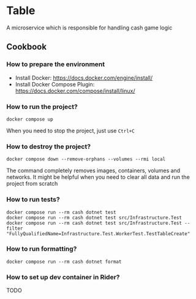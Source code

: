 # Table
A microservice which is responsible for handling cash game logic

## Cookbook

### How to prepare the environment
- Install Docker: https://docs.docker.com/engine/install/
- Install Docker Compose Plugin: https://docs.docker.com/compose/install/linux/

### How to run the project?
```shell
docker compose up
```
When you need to stop the project, just use `Ctrl+C`

### How to destroy the project?
```shell
docker compose down --remove-orphans --volumes --rmi local
```
The command completely removes images, containers, volumes and networks.
It might be helpful when you need to clear all data and run the project from scratch

### How to run tests?
```shell
docker compose run --rm cash dotnet test
docker compose run --rm cash dotnet test src/Infrastructure.Test
docker compose run --rm cash dotnet test src/Infrastructure.Test --filter "FullyQualifiedName=Infrastructure.Test.WorkerTest.TestTableCreate"
```

### How to run formatting?
```shell
docker compose run --rm cash dotnet format
```

### How to set up dev container in Rider?
TODO
